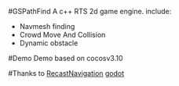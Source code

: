#GSPathFind
A c++ RTS 2d game engine.
include:
* Navmesh finding
* Crowd Move And Collision
* Dynamic obstacle

#Demo
Demo based on cocosv3.10

#Thanks to
[RecastNavigation](https://github.com/recastnavigation/recastnavigation)
[godot](https://github.com/godotengine/godot)

